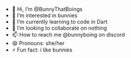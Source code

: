 - 👋 Hi, I’m @BunnyThatBoings
- 👀 I’m interested in bunnies
- 🌱 I’m currently learning to code in Dart
- 💞️ I’m looking to collaborate on nothing
- 📫 How to reach me @bunnyboing on discord
- 😄 Pronouns: she/her
- ⚡ Fun fact: i like bunnies

<!---
BunnyThatBoings/BunnyThatBoings is a ✨ special ✨ repository because its `README.md` (this file) appears on your GitHub profile.
You can click the Preview link to take a look at your changes.
--->
